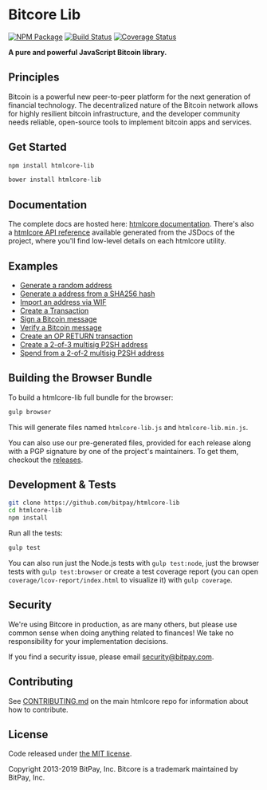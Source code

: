 # Bitcore Lib

[![NPM Package](https://img.shields.io/npm/v/htmlcore-lib.svg?style=flat-square)](https://www.npmjs.org/package/htmlcore-lib)
[![Build Status](https://img.shields.io/travis/bitpay/htmlcore-lib.svg?branch=master&style=flat-square)](https://travis-ci.org/bitpay/htmlcore-lib)
[![Coverage Status](https://img.shields.io/coveralls/bitpay/htmlcore-lib.svg?style=flat-square)](https://coveralls.io/r/bitpay/htmlcore-lib)

**A pure and powerful JavaScript Bitcoin library.**

## Principles

Bitcoin is a powerful new peer-to-peer platform for the next generation of financial technology. The decentralized nature of the Bitcoin network allows for highly resilient bitcoin infrastructure, and the developer community needs reliable, open-source tools to implement bitcoin apps and services.

## Get Started

```sh
npm install htmlcore-lib
```

```sh
bower install htmlcore-lib
```

## Documentation

The complete docs are hosted here: [htmlcore documentation](https://github.com/bitpay/htmlcore). There's also a [htmlcore API reference](https://github.com/bitpay/htmlcore/blob/master/packages/htmlcore-node/docs/api-documentation.md) available generated from the JSDocs of the project, where you'll find low-level details on each htmlcore utility.

## Examples

- [Generate a random address](docs/examples.md#generate-a-random-address)
- [Generate a address from a SHA256 hash](docs/examples.md#generate-a-address-from-a-sha256-hash)
- [Import an address via WIF](docs/examples.md#import-an-address-via-wif)
- [Create a Transaction](docs/examples.md#create-a-transaction)
- [Sign a Bitcoin message](docs/examples.md#sign-a-bitcoin-message)
- [Verify a Bitcoin message](docs/examples.md#verify-a-bitcoin-message)
- [Create an OP RETURN transaction](docs/examples.md#create-an-op-return-transaction)
- [Create a 2-of-3 multisig P2SH address](docs/examples.md#create-a-2-of-3-multisig-p2sh-address)
- [Spend from a 2-of-2 multisig P2SH address](docs/examples.md#spend-from-a-2-of-2-multisig-p2sh-address)

## Building the Browser Bundle

To build a htmlcore-lib full bundle for the browser:

```sh
gulp browser
```

This will generate files named `htmlcore-lib.js` and `htmlcore-lib.min.js`.

You can also use our pre-generated files, provided for each release along with a PGP signature by one of the project's maintainers. To get them, checkout the [releases](https://github.com/bitpay/htmlcore/blob/master/packages/htmlcore-lib/CHANGELOG.md).

## Development & Tests

```sh
git clone https://github.com/bitpay/htmlcore-lib
cd htmlcore-lib
npm install
```

Run all the tests:

```sh
gulp test
```

You can also run just the Node.js tests with `gulp test:node`, just the browser tests with `gulp test:browser` or create a test coverage report (you can open `coverage/lcov-report/index.html` to visualize it) with `gulp coverage`.

## Security

We're using Bitcore in production, as are many others, but please use common sense when doing anything related to finances! We take no responsibility for your implementation decisions.

If you find a security issue, please email security@bitpay.com.

## Contributing

See [CONTRIBUTING.md](https://github.com/bitpay/htmlcore/blob/master/Contributing.md) on the main htmlcore repo for information about how to contribute.

## License

Code released under [the MIT license](https://github.com/bitpay/htmlcore/blob/master/LICENSE).

Copyright 2013-2019 BitPay, Inc. Bitcore is a trademark maintained by BitPay, Inc.
